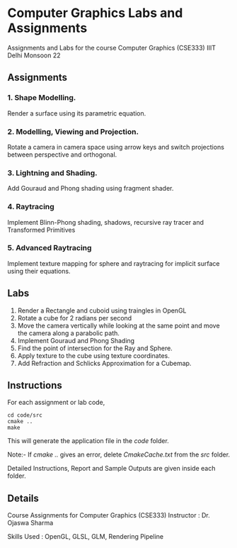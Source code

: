 # Computer Graphics Labs and Assignments
Assignments and Labs for the course Computer Graphics (CSE333) IIIT Delhi Monsoon 22


## Assignments
### 1. Shape Modelling. 
Render a surface using its parametric equation. 

### 2. Modelling, Viewing and Projection.
Rotate a camera in camera space using arrow keys and switch projections between perspective and orthogonal.

### 3. Lightning and Shading.
Add Gouraud and Phong shading using fragment shader.

### 4. Raytracing
Implement Blinn-Phong shading, shadows, recursive ray tracer and Transformed Primitives

### 5. Advanced Raytracing
Implement texture mapping for sphere and raytracing for implicit surface using their equations. 


## Labs
1. Render a Rectangle and cuboid using traingles in OpenGL
2. Rotate a cube for 2 radians per second
3. Move the camera vertically while looking at the same point and move the camera along a parabolic path.
4. Implement Gouraud and Phong Shading
5. Find the point of intersection for the Ray and Sphere.
6. Apply texture to the cube using texture coordinates.
7. Add Refraction and Schlicks Approximation for a Cubemap.   

## Instructions
For each assignment or lab code,

	cd code/src
	cmake ..
	make


This will generate the application file in the *code* folder.

Note:- If *cmake ..* gives an error, delete *CmakeCache.txt* from the *src* folder.

Detailed Instructions, Report and Sample Outputs are given inside each folder. 

## Details
Course Assignments for Computer Graphics (CSE333) 
Instructor : Dr. Ojaswa Sharma

Skills Used : OpenGL, GLSL, GLM, Rendering Pipeline

